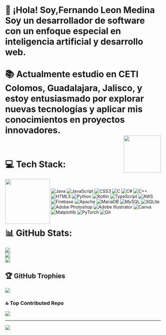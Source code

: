 # 👋 ¡Hola! Soy,Fernando Leon Medina<br>Soy un desarrollador de software con un enfoque especial en inteligencia artificial y desarrollo web.<br><br>📚 Actualmente estudio en CETI Colomos, Guadalajara, Jalisco, y estoy entusiasmado por explorar nuevas tecnologías y aplicar mis conocimientos en proyectos innovadores.<br> <img align="right" height="120" src="https://media0.giphy.com/media/v0dGnTDFgEr68myH0C/200.webp" /><br>
# 💻 Tech Stack:

<img align="left" height="145" src="https://media2.giphy.com/media/3PqeqVoo248xgxq3p1/200w.webp" /> <br>

![Java](https://img.shields.io/badge/java-%23ED8B00.svg?style=for-the-badge&logo=openjdk&logoColor=white) ![JavaScript](https://img.shields.io/badge/javascript-%23323330.svg?style=for-the-badge&logo=javascript&logoColor=%23F7DF1E) ![CSS3](https://img.shields.io/badge/css3-%231572B6.svg?style=for-the-badge&logo=css3&logoColor=white) ![C](https://img.shields.io/badge/c-%2300599C.svg?style=for-the-badge&logo=c&logoColor=white) ![C#](https://img.shields.io/badge/c%23-%23239120.svg?style=for-the-badge&logo=csharp&logoColor=white) ![C++](https://img.shields.io/badge/c++-%2300599C.svg?style=for-the-badge&logo=c%2B%2B&logoColor=white) ![HTML5](https://img.shields.io/badge/html5-%23E34F26.svg?style=for-the-badge&logo=html5&logoColor=white) ![Python](https://img.shields.io/badge/python-3670A0?style=for-the-badge&logo=python&logoColor=ffdd54) ![Kotlin](https://img.shields.io/badge/kotlin-%237F52FF.svg?style=for-the-badge&logo=kotlin&logoColor=white) ![TypeScript](https://img.shields.io/badge/typescript-%23007ACC.svg?style=for-the-badge&logo=typescript&logoColor=white) ![AWS](https://img.shields.io/badge/AWS-%23FF9900.svg?style=for-the-badge&logo=amazon-aws&logoColor=white) ![Firebase](https://img.shields.io/badge/firebase-%23039BE5.svg?style=for-the-badge&logo=firebase) ![Apache](https://img.shields.io/badge/apache-%23D42029.svg?style=for-the-badge&logo=apache&logoColor=white)  ![MariaDB](https://img.shields.io/badge/MariaDB-003545?style=for-the-badge&logo=mariadb&logoColor=white) ![MySQL](https://img.shields.io/badge/mysql-4479A1.svg?style=for-the-badge&logo=mysql&logoColor=white) ![SQLite](https://img.shields.io/badge/sqlite-%2307405e.svg?style=for-the-badge&logo=sqlite&logoColor=white) ![Adobe Photoshop](https://img.shields.io/badge/adobe%20photoshop-%2331A8FF.svg?style=for-the-badge&logo=adobe%20photoshop&logoColor=white) ![Adobe Illustrator](https://img.shields.io/badge/adobe%20illustrator-%23FF9A00.svg?style=for-the-badge&logo=adobe%20illustrator&logoColor=white) ![Canva](https://img.shields.io/badge/Canva-%2300C4CC.svg?style=for-the-badge&logo=Canva&logoColor=white) ![Matplotlib](https://img.shields.io/badge/Matplotlib-%23ffffff.svg?style=for-the-badge&logo=Matplotlib&logoColor=black)  ![PyTorch](https://img.shields.io/badge/PyTorch-%23EE4C2C.svg?style=for-the-badge&logo=PyTorch&logoColor=white)  ![Git](https://img.shields.io/badge/git-%23F05033.svg?style=for-the-badge&logo=git&logoColor=white)



# 📊 GitHub Stats:
![](https://github-readme-stats.vercel.app/api?username=chaton444&theme=highcontrast&hide_border=true&include_all_commits=false&count_private=false)<br/>
![](https://github-readme-streak-stats.herokuapp.com/?user=chaton444&theme=highcontrast&hide_border=true)<br/>
![](https://github-readme-stats.vercel.app/api/top-langs/?username=chaton444&theme=highcontrast&hide_border=true&include_all_commits=false&count_private=false&layout=compact)

## 🏆 GitHub Trophies
![](https://github-profile-trophy.vercel.app/?username=chaton444&theme=radical&no-frame=false&no-bg=false&margin-w=4)

### 🔝 Top Contributed Repo
![](https://github-contributor-stats.vercel.app/api?username=chaton444&limit=5&theme=highcontrast&combine_all_yearly_contributions=true)

---
[![](https://visitcount.itsvg.in/api?id=chaton444&icon=7&color=13)](https://visitcount.itsvg.in)



